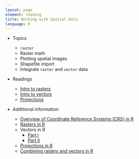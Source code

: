 ```yaml
---
layout: page
element: reading
title: Working with Spatial Data
language: R
---
```


* Topics

  * `raster`
  * Raster math
  * Plotting spatial images
  * Shapefile import
  * Integrate `raster` and `vector` data

* Readings

  * [Intro to rasters](https://datacarpentry.org/organization-geospatial/01-intro-raster-data/index.html)
  * [Intro to vectors](https://datacarpentry.org/organization-geospatial/02-intro-vector-data/index.html)
  * [Projections](https://datacarpentry.org/organization-geospatial/03-crs/index.html)

* Additional information
  
  * [Overview of Coordinate Reference Systems (CRS) in R](https://www.nceas.ucsb.edu/sites/default/files/2020-04/OverviewCoordinateReferenceSystems.pdf)
  * [Rasters in R](https://datacarpentry.org/r-raster-vector-geospatial/01-raster-structure/index.html)
  * Vectors in R 
    * [Part I](https://datacarpentry.org/r-raster-vector-geospatial/06-vector-open-shapefile-in-r/index.html)
    * [Part II](https://datacarpentry.org/r-raster-vector-geospatial/08-vector-plot-shapefiles-custom-legend/index.html)
  * [Projections in R](https://datacarpentry.org/r-raster-vector-geospatial/03-raster-reproject-in-r/index.html)
  * [Combining rasters and vectors in R](https://datacarpentry.org/r-raster-vector-geospatial/11-vector-raster-integration/index.html)
